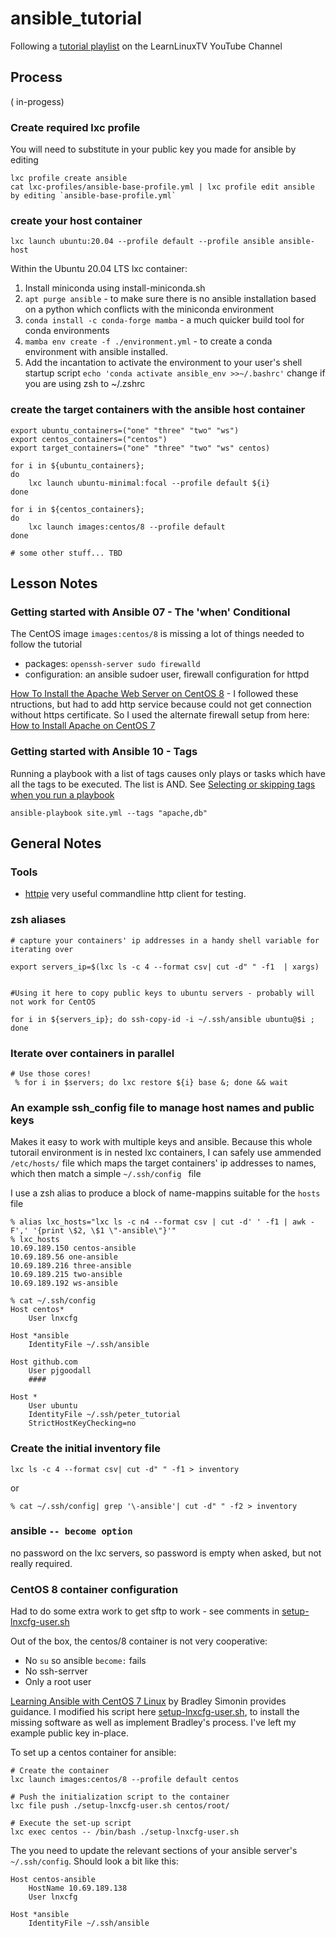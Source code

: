 # ansible_tutorial

Following a [tutorial playlist](https://youtube.com/playlist?list=PLT98CRl2KxKG7LKdWeXYUe6_UTeUybE2Z)
 on the LearnLinuxTV YouTube Channel

## Process

( in-progess)

### Create required lxc profile

You will need to substitute in your public key you made for ansible by editing 

```
lxc profile create ansible
cat lxc-profiles/ansible-base-profile.yml | lxc profile edit ansible by editing `ansible-base-profile.yml`
```

### create your host container

```
lxc launch ubuntu:20.04 --profile default --profile ansible ansible-host

```


Within the Ubuntu 20.04 LTS lxc container:

1. Install miniconda using install-miniconda.sh
2. `apt purge ansible` - to make sure there is no ansible installation based on a python which conflicts with 
the miniconda environment
3. `conda install -c conda-forge mamba` -  a much quicker build tool for conda environments
4. `mamba env create -f ./environment.yml` - to create a conda environment with ansible installed.
5. Add the incantation to activate the environment to your user's shell startup script `echo 'conda activate ansible_env >>~/.bashrc'` change if you are using zsh to ~/.zshrc

### create the target containers with the ansible host container

```
export ubuntu_containers=("one" "three" "two" "ws")
export centos_containers=("centos")
export target_containers=("one" "three" "two" "ws" centos)

for i in ${ubuntu_containers}; 
do 
    lxc launch ubuntu-minimal:focal --profile default ${i}
done

for i in ${centos_containers}; 
do 
    lxc launch images:centos/8 --profile default
done

# some other stuff... TBD
```

## Lesson Notes

### Getting started with Ansible 07 - The 'when' Conditional

The CentOS image `images:centos/8` is missing a lot of things needed to follow the tutorial

- packages: `openssh-server sudo firewalld`
- configuration: an ansible sudoer user, firewall configuration for httpd

[How To Install the Apache Web Server on CentOS 8](https://www.digitalocean.com/community/tutorials/how-to-install-the-apache-web-server-on-centos-8) - I followed these ntructions, but had to add http service because could not get connection without https certificate. So I used the alternate firewall setup from here:
[How to Install Apache on CentOS 7](https://www.liquidweb.com/kb/how-to-install-apache-on-centos-7/)

### Getting started with Ansible 10 - Tags

Running a playbook with a list of tags causes only plays or tasks which  have all the tags to be executed. The list is AND. See [Selecting or skipping tags when you run a playbook](https://docs.ansible.com/ansible/latest/user_guide/playbooks_tags.html#selecting-or-skipping-tags-when-you-run-a-playbook)

```
ansible-playbook site.yml --tags "apache,db"
```

## General Notes

### Tools

- [httpie](https://github.com/httpie/httpie#about-this-document) very useful commandline http client for testing.

### zsh aliases

```
# capture your containers' ip addresses in a handy shell variable for iterating over

export servers_ip=$(lxc ls -c 4 --format csv| cut -d" " -f1  | xargs) 


#Using it here to copy public keys to ubuntu servers - probably will not work for CentOS

for i in ${servers_ip}; do ssh-copy-id -i ~/.ssh/ansible ubuntu@$i ; done

```

### Iterate over containers in parallel

```
# Use those cores!
 % for i in $servers; do lxc restore ${i} base &; done && wait
```

### An example ssh_config file to manage host names and public keys

Makes it easy to work with multiple keys and ansible.
Because this whole tutorail environment is in nested lxc containers, I can safely use  ammended `/etc/hosts/` file which maps
the target containers' ip addresses to names, which then match a simple `~/.ssh/config ` file

I use a zsh alias to produce a block of name-mappins suitable for the `hosts` file
```
% alias lxc_hosts="lxc ls -c n4 --format csv | cut -d' ' -f1 | awk -F',' '{print \$2, \$1 \"-ansible\"}'"
% lxc_hosts
10.69.189.150 centos-ansible
10.69.189.56 one-ansible
10.69.189.216 three-ansible
10.69.189.215 two-ansible
10.69.189.192 ws-ansible
```

```
% cat ~/.ssh/config
Host centos*
	User lnxcfg

Host *ansible
	IdentityFile ~/.ssh/ansible

Host github.com
	User pjgoodall
	####

Host *
	User ubuntu
	IdentityFile ~/.ssh/peter_tutorial
	StrictHostKeyChecking=no
```

### Create the initial inventory file

```
lxc ls -c 4 --format csv| cut -d" " -f1 > inventory
```

or

```
% cat ~/.ssh/config| grep '\-ansible'| cut -d" " -f2 > inventory
```
 ### ansible `-- become option`

no password on the lxc servers, so password is empty when asked, but not really required.

### CentOS 8 container configuration

Had to do some extra work to get sftp to work - see comments in [setup-lnxcfg-user.sh](./setup-lnxcfg-user.sh)

Out of the box, the centos/8 container is not very cooperative:
- No `su`  so ansible `become:` fails
- No ssh-serrver
- Only a root user

[Learning Ansible with CentOS 7 Linux](https://brad-simonin.medium.com/learning-ansible-with-centos-7-linux-12461043fd02) by Bradley Simonin provides guidance. I modified his script here [setup-lnxcfg-user.sh](./setup-lnxcfg-user.sh), to install the missing software as well as implement Bradley's process. I've left my example public key in-place. 

To set up a centos container for ansible:

```
# Create the container
lxc launch images:centos/8 --profile default centos

# Push the initialization script to the container
lxc file push ./setup-lnxcfg-user.sh centos/root/

# Execute the set-up script
lxc exec centos -- /bin/bash ./setup-lnxcfg-user.sh
```

The you need to update the relevant sections of your ansible server's `~/.ssh/config`. Should look a bit like this:

```
Host centos-ansible
    HostName 10.69.189.138
    User lnxcfg

Host *ansible
	IdentityFile ~/.ssh/ansible

```




